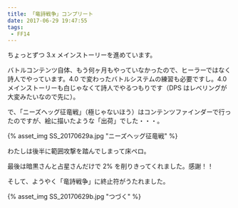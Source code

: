 ```yaml
---
title: 「竜詩戦争」コンプリート
date: 2017-06-29 19:47:55
tags:
 - FF14
---
```


ちょっとずつ 3.x メインストーリーを進めています。

バトルコンテンツ自体、もう何ヶ月もやっていなかったので、ヒーラーではなく詩人でやっています。4.0 で変わったバトルシステムの練習も必要ですし。4.0 メインストーリーも白じゃなくて詩人でやるつもりです（DPS はレベリングが大変みたいなので先に）。

で、「ニーズヘッグ征竜戦」（極じゃないほう）はコンテンツファインダーで行ったのですが、絵に描いたような「出荷」でした・・・。

{% asset_img SS_20170629a.jpg "ニーズヘッグ征竜戦" %}

わたしは後半に範囲攻撃を踏んでしまって床ペロ。

最後は暗黒さんと占星さんだけで 2% を削りきってくれました。感謝！！

そして、ようやく「竜詩戦争」に終止符がうたれました。

{% asset_img SS_20170629b.jpg "つづく" %}
